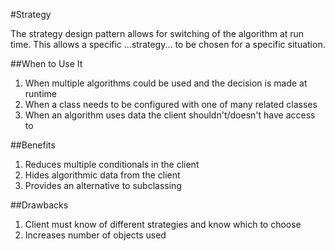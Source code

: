 #Strategy

The strategy design pattern allows for switching of the algorithm at run time. This allows a specific ...strategy... to be chosen
for a specific situation.

##When to Use It

1. When multiple algorithms could be used and the decision is made at runtime
2. When a class needs to be configured with one of many related classes
3. When an algorithm uses data the client shouldn't/doesn't have access to

##Benefits

1. Reduces multiple conditionals in the client
2. Hides algorithmic data from the client
3. Provides an alternative to subclassing

##Drawbacks

1. Client must know of different strategies and know which to choose
2. Increases number of objects used
